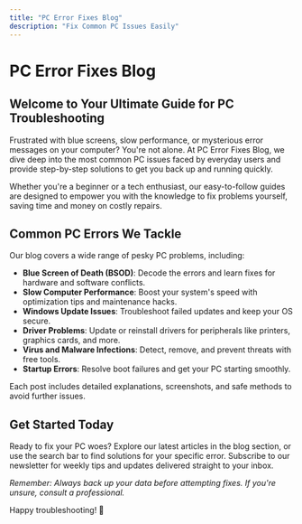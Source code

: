 ```yaml
---
title: "PC Error Fixes Blog"
description: "Fix Common PC Issues Easily"
---
```


# PC Error Fixes Blog

## Welcome to Your Ultimate Guide for PC Troubleshooting

Frustrated with blue screens, slow performance, or mysterious error messages on your computer? You're not alone. At PC Error Fixes Blog, we dive deep into the most common PC issues faced by everyday users and provide step-by-step solutions to get you back up and running quickly.

Whether you're a beginner or a tech enthusiast, our easy-to-follow guides are designed to empower you with the knowledge to fix problems yourself, saving time and money on costly repairs.

## Common PC Errors We Tackle

Our blog covers a wide range of pesky PC problems, including:

- **Blue Screen of Death (BSOD)**: Decode the errors and learn fixes for hardware and software conflicts.
- **Slow Computer Performance**: Boost your system's speed with optimization tips and maintenance hacks.
- **Windows Update Issues**: Troubleshoot failed updates and keep your OS secure.
- **Driver Problems**: Update or reinstall drivers for peripherals like printers, graphics cards, and more.
- **Virus and Malware Infections**: Detect, remove, and prevent threats with free tools.
- **Startup Errors**: Resolve boot failures and get your PC starting smoothly.

Each post includes detailed explanations, screenshots, and safe methods to avoid further issues.

## Get Started Today

Ready to fix your PC woes? Explore our latest articles in the blog section, or use the search bar to find solutions for your specific error. Subscribe to our newsletter for weekly tips and updates delivered straight to your inbox.

*Remember: Always back up your data before attempting fixes. If you're unsure, consult a professional.*

Happy troubleshooting! 🚀